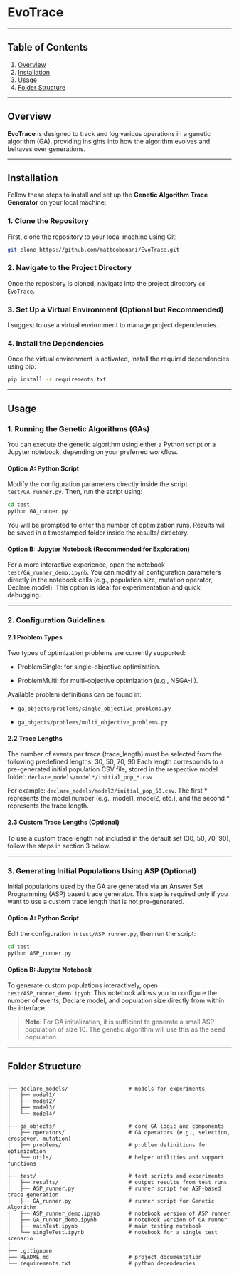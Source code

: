 #  EvoTrace



---

## Table of Contents

1. [Overview](#overview)
2. [Installation](#installation)
3. [Usage](#usage)
4. [Folder Structure](#folder-structure)

---

## Overview

**EvoTrace** is designed to track and log various operations in a genetic algorithm (GA), 
providing insights into how the algorithm evolves and behaves over generations.

---

## Installation

Follow these steps to install and set up the **Genetic Algorithm Trace Generator** on your local machine:

### 1. Clone the Repository
First, clone the repository to your local machine using Git:

```bash
git clone https://github.com/matteobonani/EvoTrace.git
```
### 2. Navigate to the Project Directory
Once the repository is cloned, navigate into the project directory `cd EvoTrace`.

### 3. Set Up a Virtual Environment (Optional but Recommended)

I suggest to use a virtual environment to manage project dependencies.

### 4. Install the Dependencies
Once the virtual environment is activated, install the required dependencies using pip:

```bash
pip install -r requirements.txt
```
---

## Usage

### 1. Running the Genetic Algorithms (GAs)

You can execute the genetic algorithm using either a Python script or a Jupyter notebook, depending on your preferred workflow.
#### Option A: Python Script

Modify the configuration parameters directly inside the script `test/GA_runner.py`.
Then, run the script using:
```bash
cd test
python GA_runner.py
```
You will be prompted to enter the number of optimization runs. Results will be saved in a timestamped folder inside the results/ directory.
#### Option B: Jupyter Notebook (Recommended for Exploration)

For a more interactive experience, open the notebook `test/GA_runner_demo.ipynb`.
You can modify all configuration parameters directly in the notebook cells (e.g., population size, mutation operator, Declare model). This option is ideal for experimentation and quick debugging.

---

### 2. Configuration Guidelines

#### 2.1 Problem Types

Two types of optimization problems are currently supported:

- ProblemSingle: for single-objective optimization.

- ProblemMulti: for multi-objective optimization (e.g., NSGA-II).

Available problem definitions can be found in:

- `ga_objects/problems/single_objective_problems.py`

- `ga_objects/problems/multi_objective_problems.py`

#### 2.2 Trace Lengths

The number of events per trace (trace_length) must be selected from the following predefined lengths:
30, 50, 70, 90
Each length corresponds to a pre-generated initial population CSV file, stored in the respective model folder:
`declare_models/model*/initial_pop_*.csv`

For example: `declare_models/model2/initial_pop_50.csv`.
The first * represents the model number (e.g., model1, model2, etc.), and the second * represents the trace length.

#### 2.3 Custom Trace Lengths (Optional)
To use a custom trace length not included in the default set (30, 50, 70, 90), follow the steps in section 3 below.

---

### 3. Generating Initial Populations Using ASP (Optional)
Initial populations used by the GA are generated via an Answer Set Programming (ASP) based trace generator. This step is required only if you want to use a custom trace length that is not pre-generated.
#### Option A: Python Script

Edit the configuration in `test/ASP_runner.py`, then run the script:
```bash
cd test
python ASP_runner.py
```
#### Option B: Jupyter Notebook

To generate custom populations interactively, open `test/ASP_runner_demo.ipynb`.
This notebook allows you to configure the number of events, Declare model, and population size directly from within the interface.
> **Note:**  For GA initialization, it is sufficient to generate a small ASP population of size 10. The genetic algorithm will use this as the seed population.

---

## Folder Structure

```text
.
├── declare_models/                   # models for experiments
│   ├── model1/
│   ├── model2/
│   ├── model3/
│   └── model4/
│
├── ga_objects/                       # core GA logic and components
│   ├── operators/                    # GA operators (e.g., selection, crossover, mutation)
│   ├── problems/                     # problem definitions for optimization
│   └── utils/                        # helper utilities and support functions
│
├── test/                             # test scripts and experiments
│   ├── results/                      # output results from test runs
│   ├── ASP_runner.py                 # runner script for ASP-based trace generation
│   ├── GA_runner.py                  # runner script for Genetic Algorithm
│   ├── ASP_runner_demo.ipynb         # notebook version of ASP runner
│   ├── GA_runner_demo.ipynb          # notebook version of GA runner
│   ├── mainTest.ipynb                # main testing notebook
│   └── singleTest.ipynb              # notebook for a single test scenario
│
├── .gitignore
├── README.md                         # project documentation
└── requirements.txt                  # python dependencies
```
